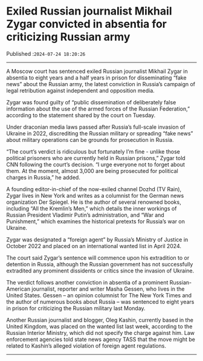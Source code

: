 # Exiled Russian journalist Mikhail Zygar convicted in absentia for criticizing Russian army

Published :`2024-07-24 18:20:26`

---

A Moscow court has sentenced exiled Russian journalist Mikhail Zygar in absentia to eight years and a half years in prison for disseminating “fake news” about the Russian army, the latest conviction in Russia’s campaign of legal retribution against independent and opposition media.

Zygar was found guilty of “public dissemination of deliberately false information about the use of the armed forces of the Russian Federation,” according to the statement shared by the court on Tuesday.

Under draconian media laws passed after Russia’s full-scale invasion of Ukraine in 2022, discrediting the Russian military or spreading “fake news” about military operations can be grounds for prosecution in Russia.

“The court’s verdict is ridiculous but fortunately I’m fine - unlike those political prisoners who are currently held in Russian prisons,” Zygar told CNN following the court’s decision. “I urge everyone not to forget about them. At the moment, almost 3,000 are being prosecuted for political charges in Russia,” he added.

A founding editor-in-chief of the now-exiled channel Dozhd (TV Rain), Zygar lives in New York and writes as a columnist for the German news organization Der Spiegel. He is the author of several renowned books, including “All the Kremlin’s Men,” which details the inner workings of Russian President Vladimir Putin’s administration, and “War and Punishment,” which examines the historical pretexts for Russia’s war on Ukraine.

Zygar was designated a “foreign agent” by Russia’s Ministry of Justice in October 2022 and placed on an international wanted list in April 2024.

The court said Zygar’s sentence will commence upon his extradition to or detention in Russia, although the Russian government has not successfully extradited any prominent dissidents or critics since the invasion of Ukraine.

The verdict follows another conviction in absentia of a prominent Russian-American journalist, reporter and writer Masha Gessen, who lives in the United States. Gessen – an opinion columnist for The New York Times and the author of numerous books about Russia – was sentenced to eight years in prison for criticizing the Russian military last Monday.

Another Russian journalist and blogger, Oleg Kashin, currently based in the United Kingdom, was placed on the wanted list last week, according to the Russian Interior Ministry, which did not specify the charge against him. Law enforcement agencies told state news agency TASS that the move might be related to Kashin’s alleged violation of foreign agent regulations.

---

